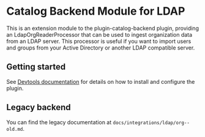 # Catalog Backend Module for LDAP

This is an extension module to the plugin-catalog-backend plugin, providing an LdapOrgReaderProcessor that can be
used to ingest organization data from an LDAP server. This processor is useful if you want to import users and
groups from your Active Directory or another LDAP compatible server.

## Getting started

See [Devtools documentation](https://devtools.khulnasoft.com/docs/integrations/ldap/org) for details on how to install
and configure the plugin.

## Legacy backend

You can find the legacy documentation at `docs/integrations/ldap/org--old.md`.

